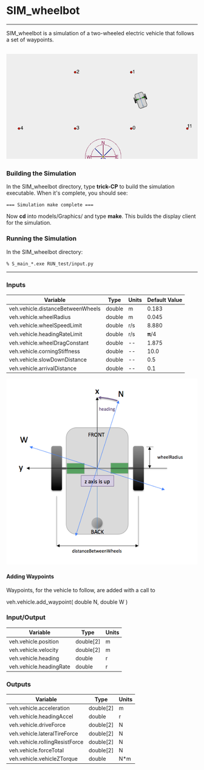 # SIM\_wheelbot

---

SIM\_wheelbot is a simulation of a two-wheeled electric vehicle that follows a set of waypoints.

![Picture of Vehicle](images/Figure1.png)
---
### Building the Simulation
In the SIM\_wheelbot directory, type **trick-CP** to build the simulation executable. When it's complete, you should see:

```
=== Simulation make complete ===
```

Now **cd** into models/Graphics/ and type **make**. This builds the display client for the simulation.

### Running the Simulation
In the SIM_wheelbot directory:

```
% S_main_*.exe RUN_test/input.py
```

---

### Inputs
Variable                                       | Type           | Units | Default Value
-----------------------------------------------|----------------|-------|--------------
veh.vehicle.distanceBetweenWheels              | double         | m     | 0.183
veh.vehicle.wheelRadius                        | double         | m     | 0.045
veh.vehicle.wheelSpeedLimit                    | double         | r/s   | 8.880
veh.vehicle.headingRateLimit                   | double         | r/s   | 𝛑/4
veh.vehicle.wheelDragConstant                  | double         | --    | 1.875
veh.vehicle.corningStiffness                   | double         | --    | 10.0
veh.vehicle.slowDownDistance                   | double         | --    | 0.5 
veh.vehicle.arrivalDistance                    | double         | --    | 0.1

![Picture of Vehicle](images/Figure2.png)

#### Adding Waypoints
Waypoints, for the vehicle to follow, are added with a call to

veh.vehicle.add_waypoint( double N, double W )



### Input/Output
Variable                                       | Type           | Units
-----------------------------------------------|----------------|-------
veh.vehicle.position                           | double[2]      | m
veh.vehicle.velocity                           | double[2]      | m
veh.vehicle.heading                            | double         | r
veh.vehicle.headingRate                        | double         | r


### Outputs
Variable                                      | Type           | Units
----------------------------------------------|----------------|--------
veh.vehicle.acceleration                      | double[2]      | m
veh.vehicle.headingAccel                      | double         | r
veh.vehicle.driveForce                        | double[2]      | N
veh.vehicle.lateralTireForce                  | double[2]      | N
veh.vehicle.rollingResistForce                | double[2]      | N
veh.vehicle.forceTotal                        | double[2]      | N
veh.vehicle.vehicleZTorque                    | double         | N*m
